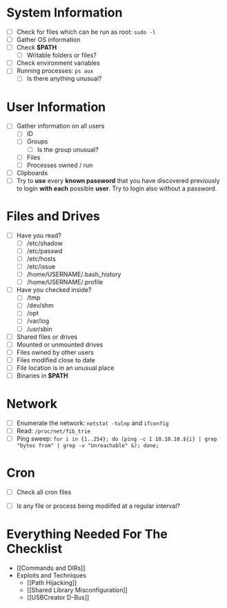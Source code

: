 # System Information
- [ ] Check for files which can be run as root: `sudo -l`
- [ ] Gather OS information
- [ ] Check **$PATH**
	- [ ] Writable folders or files?
- [ ] Check environment variables
- [ ] Running processes: `ps aux`
	- [ ] Is there anything unusual?

# User Information
- [ ] Gather information on all users
	- [ ] ID
	- [ ] Groups
		- [ ] Is the group unusual?
	- [ ] Files
	- [ ] Processes owned / run
- [ ] Clipboards
- [ ] Try to **use** every **known password** that you have discovered previously to login **with each** possible **user**. Try to login also without a password.

# Files and Drives
- [ ] Have you read?
	- [ ] /etc/shadow
	- [ ] /etc/passwd
	- [ ] /etc/hosts
	- [ ] /etc/issue
	- [ ] /home/USERNAME/.bash_history
	- [ ] /home/USERNAME/.profile
- [ ] Have you checked inside?
	- [ ] /tmp
	- [ ] /dev/shm
	- [ ] /opt
	- [ ] /var/log
	- [ ] /usr/sbin
- [ ] Shared files or drives
- [ ] Mounted or unmounted drives
- [ ] Files owned by other users
- [ ] Files modified close to date
- [ ] File location is in an unusual place
- [ ] Binaries in **$PATH**

# Network
- [ ] Enumerate the network: `netstat -tulnp` and `ifconfig`
- [ ] Read: `/proc/net/fib_trie`
- [ ] Ping sweep: `for i in {1..254}; do (ping -c 1 10.10.10.${i} | grep "bytes from" | grep -v "Unreachable" &); done;`

# Cron
- [ ] Check all cron files
- [ ] Is any file or process being modiifed at a regular interval?


# Everything Needed For The Checklist
- [[Commands and DIRs]]
- Exploits and Techniques
	- [[Path Hijacking]]
	- [[Shared Library Misconfiguration]]
	- [[USBCreator D-Bus]]